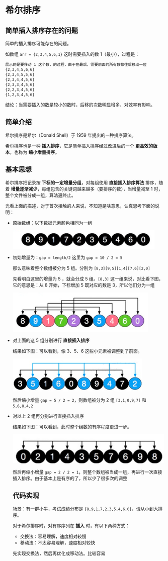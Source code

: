 # 希尔排序

## 简单插入排序存在的问题

简单的插入排序可能存在的问题。

如数组 `arr = {2,3,4,5,6,1}`  这时需要插入的数 1（最小），过程是：

```
展示的是要移动 1 这个数，的过程，由于在最后，需要前面的所有数都往后移动一位
{2,3,4,5,6,6}
{2,3,4,5,5,6}
{2,3,4,4,5,6}
{2,3,3,4,5,6}
{2,2,3,4,5,6}
{1,2,3,4,5,6}
```

结论：当需要插入的数是较小的数时，后移的次数明显增多，对效率有影响。

## 简单介绍

希尔排序是希尔（Donald Shell）于 1959 年提出的一种排序算法。

希尔排序也是一种 **插入排序**，它是简单插入排序经过改进后的一个 **更高效的版本**，也称为 **缩小增量排序**。

## 基本思想

希尔排序把记录按 **下标的一定增量分组**，对每组使用 **直接插入排序算法** 排序，随着 **增量逐渐减少**，每组包含的关键词越来越多（要排序的数），当增量减至 1 时，整个文件被分成一组，算法遍终止。

光看上面的描述，对于首次接触的人来说，不知道是啥意思，认真思考下面的说明：

- 原始数组：以下数据元素颜色相同为一组

	![image-20200908221124876](./assets/image-20200908221124876.png)
	
- 初始增量为：`gap = length/2` 这里为 `gap = 10 / 2 = 5`

  那么意味着整个数组被分为 5 组。分别为 `[8,3][9,5][1,4][7,6][2,0]`

  先看明白这里的增量为 5 ，就会分成 5 组。`[8,3]` 这一组来说，对比看下图，它的意思是：从 8 开始，下标增加 5 既对应的数是 3，所以他们分为一组

  ![image-20200908221355406](./assets/image-20200908221355406.png)

- 对上面的这 5 组分别进行 **直接插入排序**

  结果如下图：可以看到，像 3、5、6 这些小元素被调整到了前面。

  ![image-20200908222439882](./assets/image-20200908222439882.png)

  然后缩小增量 `gap = 5 / 2 = 2`，则数组被分为 2 组 `[3,1,0,9,7]` 和 `5,6,8,4,2`

- 对以上 2 组再分别进行直接插入排序

  结果如下图：可以看到，此时整个组数的有序程度更进一步。

  ![image-20200908223049160](./assets/image-20200908223049160.png)

  然后再缩小增量 `gap = 2 / 2 = 1`，则整个数组被当成一组，再进行一次直接插入排序。由于基本上是有序的了，所以少了很多次的调整

  ## 代码实现

  场景：有一群小牛，考试成绩分布是 `{8,9,1,7,2,3,5,4,6,0}`，请从小到大排序。

  对于希尔排序时，对有序序列在 **插入** 时，有以下两种方式：

  - 交换法：容易理解，速度相对较慢
  - 移动法：不太容易理解，速度相对较快

  先实现交换法，然后再优化成移动法。比较容易

  



